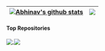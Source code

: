 | <a href="https://github.com/iitrabhi/github-readme-stats"><img align="center" src="https://github-readme-stats.vercel.app/api?username=iitrabhi&show_icons=true&include_all_commits=true&theme=buefy&hide_border=true" alt="Abhinav's github stats" /></a> | <a href="https://github.com/iitrabhi/github-readme-stats"><img align="center" src="https://github-readme-stats.vercel.app/api/top-langs/?username=iitrabhi&layout=compact&theme=buefy&hide_border=true" /></a> |
| ------------- | ------------- |

#### Top Repositories


<a href="https://github.com/iitrabhi/topo-fenics">
  <img align="center" src="https://github-readme-stats.vercel.app/api/pin/?username=iitrabhi&repo=topo-fenics&theme=buefy" />
</a>
<a href="https://github.com/iitrabhi/meshx">
  <img align="center" src="https://github-readme-stats.vercel.app/api/pin/?username=iitrabhi&repo=meshx&theme=buefy" />
</a>

<br />
<br />
